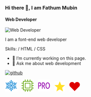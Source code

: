 ### Hi there 👋, I am Fathum Mubin
#### Web Developer
![Web Developer](https://scontent.fjsr17-1.fna.fbcdn.net/v/t39.30808-6/456141280_407078519058587_7360841195736525103_n.jpg?stp=dst-jpg_s960x960&_nc_cat=108&ccb=1-7&_nc_sid=cc71e4&_nc_eui2=AeH3ZvkJokZM6Blt2c8EBAzfAh5qz9rS5CoCHmrP2tLkKgGJ8MFe2TDmb-1ANtLfEtBE3gtTmGrvujxIdPG3TFBL&_nc_ohc=rKEFtNB6vm8Q7kNvgH9wtmo&_nc_ht=scontent.fjsr17-1.fna&_nc_gid=AN3PVYYQamB9Q6b1a9eFUym&oh=00_AYDisVc4JXwH8mG2Y-iG-3TrssWmEq6NGSU1K--iKjayRg&oe=66EDF9AB)

I am a font-end web developer

Skills: / HTML / CSS

- 🔭 I’m currently working on this page. 
- 💬 Ask me about web development 


[<img src='https://cdn.jsdelivr.net/npm/simple-icons@3.0.1/icons/github.svg' alt='github' height='40'>](https://github.com/https://github.com/fathummubin2006)  

<a href='https://archiveprogram.github.com/'><img src='https://raw.githubusercontent.com/acervenky/animated-github-badges/master/assets/acbadge.gif' width='40' height='40'></a> <a href='https://docs.github.com/en/developers'><img src='https://raw.githubusercontent.com/acervenky/animated-github-badges/master/assets/devbadge.gif' width='40' height='40'></a> <a href='https://github.com/pricing'><img src='https://raw.githubusercontent.com/acervenky/animated-github-badges/master/assets/pro.gif' width='40' height='40'></a> <a href='https://stars.github.com/'><img src='https://raw.githubusercontent.com/acervenky/animated-github-badges/master/assets/starbadge.gif' width='35' height='35'></a> <a href='https://docs.github.com/en/github/supporting-the-open-source-community-with-github-sponsors'><img src='https://raw.githubusercontent.com/acervenky/animated-github-badges/master/assets/sponsorbadge.gif' width='35' height='35'></a> 

